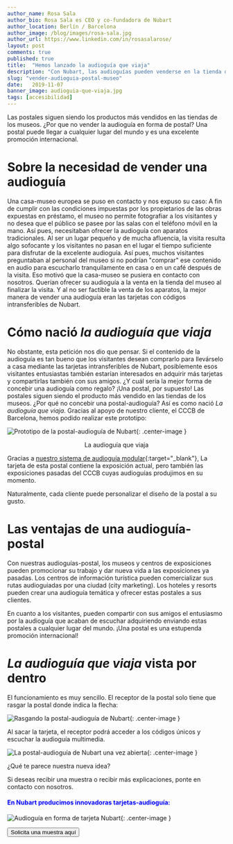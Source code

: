 ```yaml
---
author_name: Rosa Sala
author_bio: Rosa Sala es CEO y co-fundadora de Nubart
author_location: Berlín / Barcelona
author_image: /blog/images/rosa-sala.jpg
author_url: https://www.linkedin.com/in/rosasalarose/
layout: post
comments: true
published: true
title:  "Hemos lanzado la audioguía que viaja"
description: "Con Nubart, las audioguías pueden venderse en la tienda del museo integradas en una postal."
slug: "vender-audioguia-postal-museo"
date:   2019-11-07
banner_image: audioguia-que-viaja.jpg
tags: [accesibilidad]
---
```


Las postales siguen siendo los productos más vendidos en las tiendas de los museos. ¿Por que no vender la audioguía en forma de postal? Una postal puede llegar a cualquier lugar del mundo y es una excelente promoción internacional. 

<!--more-->
# Sobre la necesidad de vender una audioguía

Una casa-museo europea se puso en contacto y nos expuso su caso: 
A fin de cumplir con las condiciones impuestas por los propietarios de las obras expuestas en préstamo, el museo no permite fotografiar a los visitantes y no desea que el público se pasee por las salas con el teléfono móvil en la mano. Así pues, necesitaban ofrecer la audioguía con aparatos tradicionales. Al ser un lugar pequeño y de mucha afluencia, la visita resulta algo sofocante y los visitantes no pasan en el lugar el tiempo suficiente para disfrutar de la excelente audioguía. Así pues, muchos visitantes preguntaban al personal del museo si no podrían "comprar" ese contenido en audio para escucharlo tranquilamente en casa o en un café después de la visita. Eso motivó que la casa-museo se pusiera en contacto con nosotros. Querían ofrecer su audioguía a la venta en la tienda del museo al finalizar la visita. Y al no ser factible la venta de los aparatos, la mejor manera de vender una audioguía eran las tarjetas con códigos intransferibles de Nubart. 

# Cómo nació *la audioguía que viaja*

No obstante, esta petición nos dio que pensar. Si el contenido de la audioguía es tan bueno que los visitantes desean comprarlo para llevárselo a casa mediante las tarjetas intransferibles de Nubart, posiblemente esos visitantes entusiastas también estarían interesados en adquirir más tarjetas y compartirlas también con sus amigos. ¿Y cuál sería la mejor forma de concebir una audioguía como regalo? ¡Una postal, por supuesto! Las postales siguen siendo el producto más vendido en las tiendas de los museos. ¿Por qué no concebir una postal-audioguía? Así es como nació *La audioguía que viaja*. Gracias al apoyo de nuestro cliente, el CCCB de Barcelona, hemos podido realizar este prototipo:

![Prototipo de la postal-audioguía de Nubart]({{site.baseurl}}/images/posts/postal-audioguia-nubart.jpg){: .center-image }
<center>La audioguía que viaja</center>
 
 Gracias a [nuestro sistema de audioguía modular](https://www.nubart.eu/es/audioguia-multimedia.html){:target="_blank"}, La tarjeta de esta postal contiene la exposición actual, pero también las exposiciones pasadas del CCCB cuyas audioguías produjimos en su momento. 
 
 Naturalmente, cada cliente puede personalizar el diseño de la postal a su gusto. 

# Las ventajas de una audioguía-postal

Con nuestras audioguías-postal, los museos y centros de exposiciones pueden promocionar su trabajo y dar nueva vida a las exposiciones ya pasadas. 
Los centros de información turística pueden comercializar sus rutas audioguiadas por una ciudad (city marketing). 
Los hoteles y resorts pueden crear una audioguía temática y ofrecer estas postales a sus clientes. 

En cuanto a los visitantes, pueden compartir con sus amigos el entusiasmo por la audioguía que acaban de escuchar adquiriendo enviando estas postales a cualquier lugar del mundo. ¡Una postal es una estupenda promoción internacional! 

# *La audioguía que viaja* vista por dentro

El funcionamiento es muy sencillo. El receptor de la postal solo tiene que rasgar la postal donde indica la flecha:

![Rasgando la postal-audioguía de Nubart]({{site.baseurl}}/images/posts/postal-audioguia-nubart-interior1.jpg){: .center-image }

Al sacar la tarjeta, el receptor podrá acceder a los códigos únicos y escuchar la audioguía multimedia.  

![La postal-audioguía de Nubart una vez abierta]({{site.baseurl}}/images/posts/postal-audioguia-nubart-interior2.jpg){: .center-image }

¿Qué te parece nuestra nueva idea?

Si deseas recibir una muestra o recibir más explicaciones, ponte en contacto con nosotros. 

 

#### <font color="blue">En Nubart producimos innovadoras tarjetas-audioguía:</font>

![Audioguía en forma de tarjeta Nubart]({{site.baseurl}}/images/posts/mosaico-proceso-min.jpg){: .center-image }

<form action="../../../../../es">
    <input type="submit" value="Solicita una muestra aquí" />
</form>
